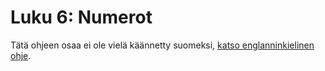 # Luku 6: Numerot

Tätä ohjeen osaa ei ole vielä käännetty suomeksi, [katso englanninkielinen ohje](../en/issues.md).

